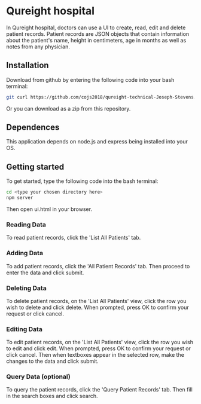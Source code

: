 # Qureight hospital
In Qureight hospital, doctors can use a UI to create, read, edit and delete patient records. Patient records are JSON objects that contain information about the patient's name, height in centimeters, age in months as well as notes from any physician.

## Installation
Download from github by entering the following code into your bash terminal:

```bash
git curl https://github.com/cojs2018/qureight-technical-Joseph-Stevens.git
```

Or you can download as a zip from this repository.

## Dependences
This application depends on node.js and express being installed into your OS.

## Getting started
To get started, type the following code into the bash terminal:

```bash
cd <type your chosen directory here>
npm server
```

Then open ui.html in your browser.

### Reading Data
To read patient records, click the 'List All Patients' tab.

### Adding Data
To add patient records, click the 'All Patient Records' tab. Then proceed to enter the data and click submit.

### Deleting Data
To delete patient records, on the 'List All Patients' view, click the row you wish to delete and click delete. When prompted, press OK to confirm your request or click cancel.

### Editing Data
To edit patient records, on the 'List All Patients' view, click the row you wish to edit and click edit. When prompted, press OK to confirm your request or click cancel. Then when textboxes appear in the selected row, make the changes to the data and click submit.

### Query Data (optional)
To query the patient records, click the 'Query Patient Records' tab. Then fill in the search boxes and click search.
